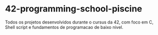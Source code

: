 # 42-programming-school-piscine
Todos os projetos desenvolvidos durante o cursus da 42, com foco em C, Shell script e fundamentos de programacao de baixo nivel.
